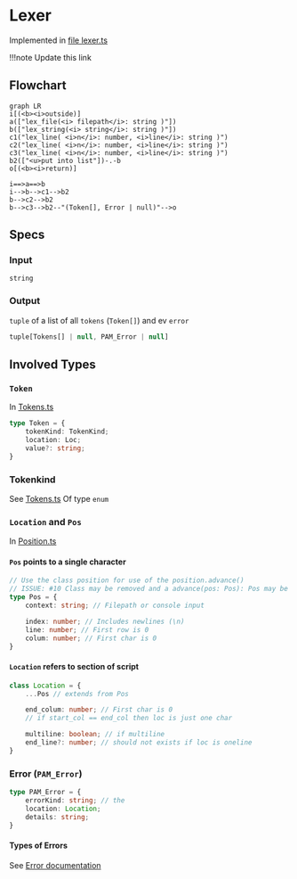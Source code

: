 # Lexer
Implemented in [file lexer.ts](lexer.ts) 

!!!note Update this link

## Flowchart
```mermaid
graph LR 
i[(<b><i>outside)]
a(["lex_file(<i> filepath</i>: string )"])
b(["lex_string(<i> string</i>: string )"])
c1("lex_line( <i>n</i>: number, <i>line</i>: string )")
c2("lex_line( <i>n</i>: number, <i>line</i>: string )")
c3("lex_line( <i>n</i>: number, <i>line</i>: string )")
b2(["<u>put into list"])-.-b
o[(<b><i>return)]

i==>a==>b
i-->b-->c1-->b2
b-->c2-->b2
b-->c3-->b2--"(Token[], Error | null)"-->o
```
## Specs
### Input
`string`
### Output
`tuple` of a list of all `tokens` (`Token[]`) and ev `error`
```ts
tuple[Tokens[] | null, PAM_Error | null]
```
## Involved Types
### `Token`
In  [Tokens.ts](../tokens/tokens.ts)
```ts
type Token = {
    tokenKind: TokenKind;
    location: Loc;
    value?: string;
}
```
### Tokenkind
See [Tokens.ts](../tokens/tokens.ts)
Of type `enum`
### `Location` and `Pos`
In [Position.ts](../classes/position.ts)

#### `Pos` points to a single character 
```ts
// Use the class position for use of the position.advance()
// ISSUE: #10 Class may be removed and a advance(pos: Pos): Pos may be used instead
type Pos = { 
    context: string; // Filepath or console input

    index: number; // Includes newlines (\n)
    line: number; // First row is 0
    colum: number; // First char is 0
}
```
#### `Location` refers to section of script
```ts
class Location = {
    ...Pos // extends from Pos

    end_colum: number; // First char is 0
    // if start_col == end_col then loc is just one char

    multiline: boolean; // if multiline
    end_line?: number; // should not exists if loc is oneline
}
```
### Error (`PAM_Error`)
```ts
type PAM_Error = {
    errorKind: string; // the 
    location: Location;
    details: string;
}
```
#### Types of Errors
See [Error documentation]()
  

